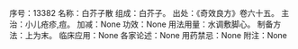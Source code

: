 序号：13382
名称：白芥子散
组成：白芥子。
出处：《奇效良方》卷六十五。
主治：小儿疮疹,痘。
加减：None
功效：None
用法用量：水调敷脚心。
制备方法：上为末。
临床应用：None
各家论述：None
用药禁忌：None
附注：None
